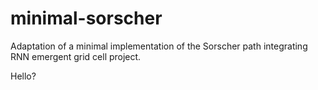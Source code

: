 # minimal-sorscher
Adaptation of a minimal implementation of the Sorscher path integrating RNN emergent grid cell project.

Hello?
